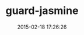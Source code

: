 ---
layout: post
title:  "guard-jasmine"
repo:   "guard/guard-jasmine"
date:   2015-02-18 17:26:26
gemurl: https://github.com/guard/guard-jasmine
---